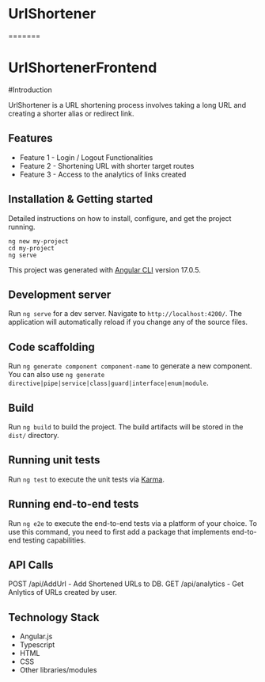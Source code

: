
# UrlShortener
=======
# UrlShortenerFrontend

#Introduction

UrlShortener is a URL shortening process involves taking a long URL and creating a shorter alias or redirect link.

## Features

- Feature 1 - Login / Logout Functionalities
- Feature 2 - Shortening URL with shorter target routes
- Feature 3 - Access to the analytics of links created

## Installation & Getting started
Detailed instructions on how to install, configure, and get the project running.

``` 
ng new my-project
cd my-project
ng serve 
```

This project was generated with [Angular CLI](https://github.com/angular/angular-cli) version 17.0.5.

## Development server

Run `ng serve` for a dev server. Navigate to `http://localhost:4200/`. The application will automatically reload if you change any of the source files.

## Code scaffolding

Run `ng generate component component-name` to generate a new component. You can also use `ng generate directive|pipe|service|class|guard|interface|enum|module`.

## Build

Run `ng build` to build the project. The build artifacts will be stored in the `dist/` directory.

## Running unit tests

Run `ng test` to execute the unit tests via [Karma](https://karma-runner.github.io).

## Running end-to-end tests

Run `ng e2e` to execute the end-to-end tests via a platform of your choice. To use this command, you need to first add a package that implements end-to-end testing capabilities.

## API Calls 
POST /api/AddUrl - Add Shortened URLs to DB.
GET /api/analytics - Get Anlytics of URLs created by user.

## Technology Stack

- Angular.js
- Typescript
- HTML
- CSS
- Other libraries/modules
